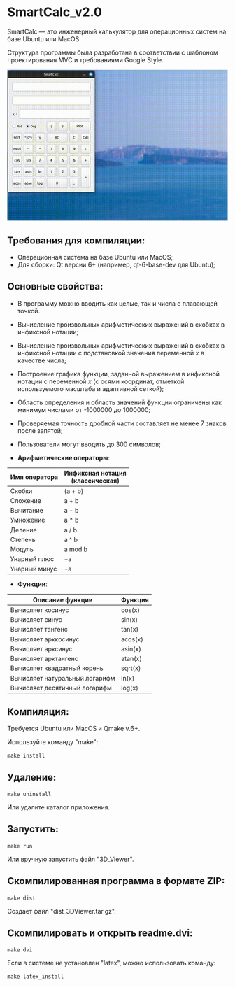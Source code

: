 # SmartCalc_v2.0

SmartCalc — это инженерный калькулятор для операционных систем на базе Ubuntu или MacOS.

Структура программы была разработана в соответствии с шаблоном проектирования MVC и требованиями Google Style.

![](https://github.com/Apsaraconda/SmartCalc_v2.0/blob/main/assets/preview.gif)

## Требования для компиляции:
- Операционная система на базе Ubuntu или MacOS;
- Для сборки: Qt версии 6+ (например, qt-6-base-dev для Ubuntu);

## Основные свойства:
- В программу можно вводить как целые, так и числа с плавающей точкой.
- Вычисление произвольных арифметических выражений в скобках в инфиксной нотации;
- Вычисление произвольных арифметических выражений в скобках в инфиксной нотации с подстановкой значения переменной _x_ в качестве числа;
- Построение графика функции, заданной выражением в инфиксной нотации с переменной _x_ (с осями координат, отметкой используемого масштаба и адаптивной сеткой);
- Область определения и область значений функции ограничены как минимум числами от -1000000 до 1000000;
- Проверяемая точность дробной части составляет не менее 7 знаков после запятой;
- Пользователи могут вводить до 300 символов;

- **Арифметические операторы**:

| Имя оператора | Инфиксная нотация <br /> (классическая) |
| --------- | ------ |
| Скобки | (a + b) |
| Сложение | a + b |
| Вычитание | a - b |
| Умножение | a * b |
| Деление | a / b |
| Степень | a ^ b |
| Модуль | a mod b |
| Унарный плюс | +a |
| Унарный минус | -a |

- **Функции**:

| Описание функции | Функция |
| ------ | ------ |
| Вычисляет косинус | cos(x) |
| Вычисляет синус | sin(x) |
| Вычисляет тангенс | tan(x) |
| Вычисляет арккосинус | acos(x) |
| Вычисляет арксинус | asin(x) |
| Вычисляет арктангенс | atan(x) |
| Вычисляет квадратный корень | sqrt(x) |
| Вычисляет натуральный логарифм | ln(x) |
| Вычисляет десятичный логарифм | log(x) |

## Компиляция:

Требуется Ubuntu или MacOS и Qmake v.6+.

Используйте команду "make":
```
make install
```
## Удаление:
```
make uninstall
```
Или удалите каталог приложения.

## Запустить:
```
make run
```
Или вручную запустить файл "3D_Viewer".

## Скомпилированная программа в формате ZIP:
```
make dist
```
Создает файл "dist_3DViewer.tar.gz".

## Скомпилировать и открыть readme.dvi:
```
make dvi
```
Если в системе не установлен "latex", можно использовать команду:
```
make latex_install
```
